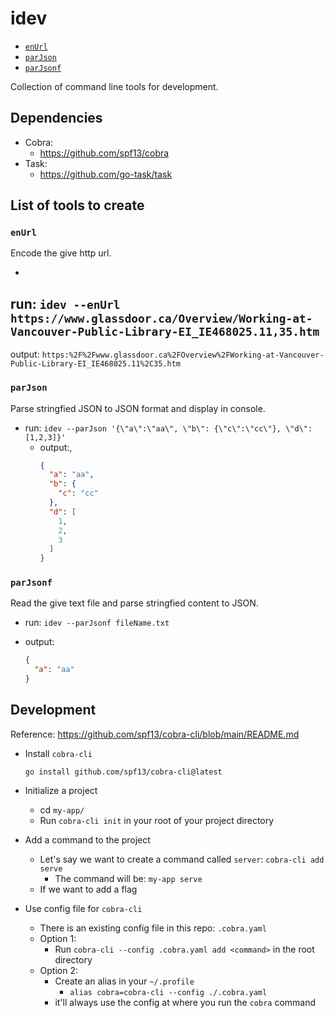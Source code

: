# idev

<!-- toc -->

- [`enUrl`](#enUrl)
- [`parJson`](#parJson)
- [`parJsonf`](#parJsonf)

<!-- tocstop -->
Collection of command line tools for development.

## Dependencies

- Cobra:
    - https://github.com/spf13/cobra
- Task:
    - https://github.com/go-task/task

## List of tools to create

### `enUrl`

Encode the give http url.

-

run: `idev --enUrl https://www.glassdoor.ca/Overview/Working-at-Vancouver-Public-Library-EI_IE468025.11,35.htm`
-
output: `https:%2F%2Fwww.glassdoor.ca%2FOverview%2FWorking-at-Vancouver-Public-Library-EI_IE468025.11%2C35.htm`

### `parJson`

Parse stringfied JSON to JSON format and display in console.

- run: `idev --parJson '{\"a\":\"aa\", \"b\": {\"c\":\"cc\"}, \"d\": [1,2,3]}'`
    - output:,
        ```json
        {
          "a": "aa",
          "b": {
            "c": "cc"
          },
          "d": [
            1,
            2,
            3
          ]
      }
      ```

### `parJsonf`

Read the give text file and parse stringfied content to JSON.

- run: `idev --parJsonf fileName.txt`
- output:

    ```json
    {
      "a": "aa"
    }
    ```

## Development

Reference: https://github.com/spf13/cobra-cli/blob/main/README.md

- Install `cobra-cli`

    ```shell
    go install github.com/spf13/cobra-cli@latest
    ```

- Initialize a project
    - cd `my-app/`
    - Run `cobra-cli init` in your root of your project directory

- Add a command to the project
    - Let's say we want to create a command
      called `server`: `cobra-cli add serve`
        - The command will be: `my-app serve`
    - If we want to add a flag

- Use config file for `cobra-cli`
    - There is an existing config file in this repo: `.cobra.yaml`
    - Option 1:
        - Run `cobra-cli --config .cobra.yaml add <command>` in the root
          directory
    - Option 2:
        - Create an alias in your `~/.profile`
            - `alias cobra=cobra-cli --config ./.cobra.yaml`
        - it'll always use the config at where you run the `cobra` command
